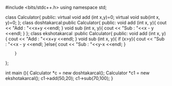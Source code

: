 
#include <bits/stdc++.h>
using namespace std;

class Calculator{
public:
	virtual void add (int x,y)=0;
	virtual void sub(int x, y)=0;
};
class doshtakarcal:public Calculator{
	public:
		void add (int x, y){
			cout << "Add : "<<x+y <<endl;
		}
		void sub (int x,  y){
			cout << "Sub : "<<x - y <<endl;
		}
};
class ekshotakarcal :public Calculator{
public:
		void add (int x, y){
			cout << "Add : "<<x+y <<endl;
		}
		void sub (int x, y){
			if (x>y){
				cout << "Sub : "<<x - y <<endl;
			}else{
				cout << "Sub : "<<y-x <<endl;
			}

		}
};

int main (){
	Calculator *c = new doshtakarcal();
	Calculator *c1 = new ekshotakarcal();
	c1->add(50,20);
	c1->sub(70,100);
}

